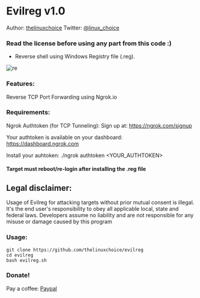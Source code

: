 # Evilreg v1.0

   Author: [thelinuxchoice](github.com/thelinuxchoice)  Twitter: [@linux_choice](twitter.com/linux_choice)

### Read the license before using any part from this code :) 

* Reverse shell using Windows Registry file (.reg).

![re](https://user-images.githubusercontent.com/34893261/78690039-581ac680-78cd-11ea-87ad-5d7763fdbcdf.jpg)

### Features:

Reverse TCP Port Forwarding using Ngrok.io

### Requirements:

Ngrok Authtoken (for TCP Tunneling): Sign up at: https://ngrok.com/signup

Your authtoken is available on your dashboard: https://dashboard.ngrok.com

Install your auhtoken: ./ngrok authtoken <YOUR_AUTHTOKEN>

#### Target must reboot/re-login after installing the .reg file

## Legal disclaimer:

Usage of Evilreg for attacking targets without prior mutual consent is illegal. It's the end user's responsibility to obey all applicable local, state and federal laws. Developers assume no liability and are not responsible for any misuse or damage caused by this program 

### Usage:
```
git clone https://github.com/thelinuxchoice/evilreg
cd evilreg
bash evilreg.sh
```

### Donate!
Pay a coffee:
[Paypal](https://www.paypal.com/cgi-bin/webscr?cmd=_s-xclick&hosted_button_id=CLKRT5QXXFJY4&source=url)

